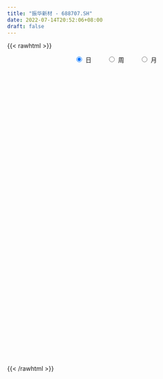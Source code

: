 ```yaml
---
title: "振华新材 - 688707.SH"
date: 2022-07-14T20:52:06+08:00
draft: false
---
```

{{< rawhtml >}}
    <div style="text-align: center">
        <label style="padding: 1rem;"><input style="margin-right: .5rem" type="radio" name="period" value="D" checked onclick="period_change(this)">日</label>
        <label style="padding: 1rem;"><input style="margin-right: .5rem" type="radio" name="period" value="W" onclick="period_change(this)">周</label>
        <label style="padding: 1rem;"><input style="margin-right: .5rem" type="radio" name="period" value="M" onclick="period_change(this)">月</label>
    </div>
    <div id="chart" style="height: 700px;"></div> 
    <script type="text/javascript">
        const D_v = [567535.17,259425.16,252922.2,158355.13,97398.34,103595.44,101700.54,86135.04,65069.32,67360.77,94315.32,47798.13,47493.36,57706.25,66798.92,40707.4,88845.44,116200.63,78065.21,122623.33,88065.3,92468.78,80331.85,63499.66,37862.02,55684.66,48262.06,112372.92,57655.48,34985.06,49640.66,66334.17,56231.46,36848.17,38638.57,33623.35,42373.08,54119.8,47126.2,40217.54,53749.68,73156.1,57153.17,45089.97,27337.48,39978.11,38725.26,25855.4,24502.14,19905.14,23213.02,23329.89,17826.55,29628.97,25732.17,23064.84,32299.17,27618.51,14086.26,14778.26,9232.03,56637.03,34931.78,37315.66,31658.52,13979.38,27721.41,7725.58,15464.09,14998.3,24467.24,14436.43,19661.92,15319.33,14098.67,32196.03,18000.7,22744.05,27915.17,21674.74,22865.99,18941.29,23573.81,12706.24,12858.5,13139.87,9972.16,12691.33,10570.4,11766.94,13496.74,13431.91,21519.01,16001.47,48325.77,19056.44,15019.07,30053.35,33586.39,21217.07,20603.72,20621.71,13777.12,36814.87,39644.19,26585.81,34691.82,29003.13,24206.95,24492.5,34975.62,29963.37,60617.25,48664.55,42035.07,59455.21,43967.91,32654.71,50409.77,45894.01,19548.88,17290.89,22829.58,26091.33,23869.27,30130.83,24961.45,18730.45,26417.28,16858.75,17676.1,16611.04,11763.07,20653.14,33964.59,21219.09,14758.19,14703.64,18440.19,16393.81,11061.55,10966.62,12790.27,16550.98,37257.69,31934.76,41147.24,24322.22,20309.05,46635.09,21847.45,22226.77,16649.19,30258.69,12012.63,14029.49,10398.85,12904.92,9766.11,12303.73,14958.26,23232.55,42051.21,13678.75,15769.29,19661.91,12466.71,12982.86,24882.59,54595.55,75814.08,65678.97,56522.01,29541.95,72596.0,108031.77,62523.86,96554.03,61682.1,113599.59,91691.8,48881.28,52612.3,45306.0,52856.97,49067.38,37048.07,36145.45,31734.73,26940.08,34066.47,55459.25,32126.53,35320.71,44444.76,26344.79,31194.88,28013.28,50270.37]
const D_histogram = [0.0,-0.0108490028,-0.412086837,-0.7463078541,-0.9127271257,-1.0780390458,-1.1153857583,-1.224379668,-1.156625406,-1.0102750764,-0.6789945221,-0.4709838174,-0.2811439866,-0.3072862927,-0.0946742471,0.0786034254,0.3366652748,0.678883388,0.9209831481,1.2042411425,1.4006144404,1.3165307768,1.3535450713,1.2112706241,1.0391765478,0.6999681449,0.4368517883,0.6873311858,0.7070424353,0.6062713102,0.5723692712,0.4487495714,0.4945250779,0.4674488922,0.3057199157,0.1433175011,0.0218649271,-0.1875813781,-0.4126936198,-0.3745075308,-0.1966900607,0.0789177639,0.4292707731,0.5263304166,0.5138644127,0.5158332821,0.5785394116,0.5911075722,0.4432469767,0.3247416833,0.1579938558,0.0127856507,-0.154735035,-0.3488043732,-0.2403061451,-0.2012986803,-0.1531877008,-0.2464098228,-0.3193837038,-0.4127654498,-0.4429030186,-0.7167141696,-0.9715529319,-1.001091976,-0.8058152651,-0.7192592755,-0.7892610679,-0.7885485304,-0.6887850506,-0.6059030885,-0.3802126921,-0.1653219468,-0.0899800773,-0.116698205,-0.0965907695,-0.2145319956,-0.2546981831,-0.3608548979,-0.2320371071,-0.1631914714,-0.0688019059,0.0897755173,0.0949959141,0.0578499352,-0.002758712,-0.0187302679,0.0452099167,-0.0529014212,-0.0909665061,-0.2002357323,-0.1622404819,0.0047258928,0.123788237,0.2471449847,0.4778444349,0.568635763,0.5471728008,0.7264541017,0.9120140314,0.949304401,0.8927346863,0.8178329959,0.6875549237,0.8692548247,0.9127110565,0.9545052633,1.0649198032,1.0678155679,0.9943533123,0.872063303,0.6987031504,0.4044638888,-0.1412140414,-0.6758009799,-0.8094732215,-0.7021529243,-0.753495341,-0.8692431717,-0.4601819894,-0.1293105431,0.0085058374,0.1106107064,0.0826194196,0.0228668504,-0.1417812412,-0.419381085,-0.692280198,-0.8263721071,-0.7133016979,-0.6793599045,-0.6039860216,-0.5320213436,-0.5004913041,-0.3308056523,-0.5102463162,-0.6024672769,-0.6740182257,-0.7566826939,-0.6698616974,-0.530889176,-0.5005977019,-0.5637612572,-0.7479130976,-0.762329036,-0.7463603163,-0.7117594356,-0.3746633217,-0.1366495058,0.0596428282,0.0170570447,-0.0243642176,-0.0794212711,-0.0518893995,0.1632905878,0.265537929,0.3701699893,0.4310392928,0.5183797269,0.5603921866,0.592212346,0.5131562466,0.3943831394,0.021194582,-0.1715771243,-0.2752321118,-0.2729352029,-0.2554203389,-0.219768686,-0.0739235343,0.4360075369,0.9907003306,1.4891443245,1.650307917,1.564248305,1.8123852549,2.0524641295,1.9485880207,1.349334002,1.0416459849,1.4601478912,1.6690920474,1.5896186791,1.4690363639,1.4041563768,1.223780603,1.0472419137,0.9661296545,0.5837563596,0.3899278957,0.1869779623,0.0587231091,0.0406728954,-0.0657174713,-0.028383271,-0.3719175546,-0.6238863159,-0.9959241677,-1.1253322877,-0.897395917]
const D_fast = [0.0,-0.0135612536,-0.5178207969,-1.0386187776,-1.4332198306,-1.8680415122,-2.1842346643,-2.599323491,-2.8207255804,-2.9269440199,-2.7654120962,-2.6751473458,-2.5555935117,-2.6585573909,-2.4696139071,-2.2766853782,-1.9344572102,-1.42251825,-0.9501727028,-0.3658544228,0.1806724852,0.4257215158,0.8011220781,0.961665287,1.0493653477,0.885148981,0.7312455714,1.1535577653,1.3500296237,1.4008263261,1.5100166049,1.4985842979,1.667991074,1.7577771113,1.6724781137,1.5459050744,1.4299187322,1.1735770825,0.8452914358,0.7898506421,0.918495597,1.2138328626,1.6715035651,1.9001458127,2.016145912,2.1470731019,2.3544140843,2.5147591379,2.4777102866,2.4403904141,2.3131410506,2.171129258,1.9649248137,1.6836543822,1.7320760739,1.7207588686,1.730572923,1.5757483453,1.4229285384,1.2263554299,1.0854921065,0.6325024131,0.1347754178,-0.1450366203,-0.1512137256,-0.2444725549,-0.5117896143,-0.7082142093,-0.7806469923,-0.8492408023,-0.7186035789,-0.5450433202,-0.4921964701,-0.5480891491,-0.5521294059,-0.7237036309,-0.8275443642,-1.0239148034,-0.9531062894,-0.9250585216,-0.8478694326,-0.66684813,-0.6378787547,-0.6605622498,-0.721860575,-0.7425146979,-0.6672720341,-0.7786087273,-0.8394154387,-0.998743598,-1.0013084681,-0.8331606202,-0.6831512167,-0.4980082228,-0.1478476639,0.085102605,0.2004328429,0.5613276693,0.9748911069,1.2495075767,1.4161215336,1.5456780921,1.5872887508,1.9863023581,2.257936354,2.5383568767,2.9150013673,3.1848510239,3.3599770965,3.4557029129,3.4570185479,3.2638952585,2.682913818,1.9793766345,1.6433360874,1.5751181536,1.3354019017,1.0023432781,1.296358963,1.5949027735,1.7348456134,1.864603159,1.8572667271,1.8032308705,1.6031374687,1.2206923536,0.774723191,0.4340382552,0.36878324,0.2328850572,0.1572624346,0.0962217767,0.0026289903,0.089613229,-0.217389014,-0.4602267939,-0.7002822991,-0.9721174407,-1.0527618686,-1.0465116413,-1.1413695926,-1.3454734622,-1.716603577,-1.9216017744,-2.0922231338,-2.2355621119,-1.9921318286,-1.7882803891,-1.5770773481,-1.6153988704,-1.662911187,-1.7378235584,-1.7232640366,-1.4672614024,-1.298629579,-1.1014550213,-0.9328258946,-0.7158905288,-0.5337800224,-0.3539067765,-0.3046738142,-0.3248511365,-0.6927410485,-0.9284070359,-1.1008700513,-1.1668069431,-1.2131471638,-1.2324376825,-1.1050734144,-0.4861404589,0.3162274175,1.1869574925,1.7606980642,2.0657005284,2.7669337921,3.5201286991,3.9033995955,3.6414790773,3.5942025564,4.3777414355,5.0039586036,5.321889905,5.5685666807,5.8547257879,5.9802951648,6.065566954,6.2259871084,5.9895529034,5.8932064134,5.7370009706,5.6234268947,5.6155449048,5.4927251703,5.5229635529,5.0864498806,4.6785095404,4.0574906466,3.6467494546,3.6503368461]
const D_slow = [0.0,-0.0027122507,-0.10573396,-0.2923109235,-0.5204927049,-0.7900024664,-1.0688489059,-1.374943823,-1.6641001744,-1.9166689435,-2.0864175741,-2.2041635284,-2.2744495251,-2.3512710982,-2.37493966,-2.3552888037,-2.271122485,-2.101401638,-1.8711558509,-1.5700955653,-1.2199419552,-0.890809261,-0.5524229932,-0.2496053371,0.0101887998,0.1851808361,0.2943937831,0.4662265796,0.6429871884,0.7945550159,0.9376473337,1.0498347266,1.173465996,1.2903282191,1.366758198,1.4025875733,1.4080538051,1.3611584605,1.2579850556,1.1643581729,1.1151856577,1.1349150987,1.242232792,1.3738153961,1.5022814993,1.6312398198,1.7758746727,1.9236515658,2.0344633099,2.1156487308,2.1551471947,2.1583436074,2.1196598486,2.0324587553,1.9723822191,1.922057549,1.8837606238,1.8221581681,1.7423122421,1.6391208797,1.5283951251,1.3492165827,1.1063283497,0.8560553557,0.6546015394,0.4747867206,0.2774714536,0.080334321,-0.0918619417,-0.2433377138,-0.3383908868,-0.3797213735,-0.4022163928,-0.4313909441,-0.4555386364,-0.5091716353,-0.5728461811,-0.6630599056,-0.7210691823,-0.7618670502,-0.7790675267,-0.7566236473,-0.7328746688,-0.718412185,-0.719101863,-0.72378443,-0.7124819508,-0.7257073061,-0.7484489326,-0.7985078657,-0.8390679862,-0.837886513,-0.8069394537,-0.7451532075,-0.6256920988,-0.4835331581,-0.3467399579,-0.1651264324,0.0628770754,0.3002031757,0.5233868473,0.7278450962,0.8997338272,1.1170475333,1.3452252975,1.5838516133,1.8500815641,2.1170354561,2.3656237842,2.5836396099,2.7583153975,2.8594313697,2.8241278594,2.6551776144,2.452809309,2.2772710779,2.0888972427,1.8715864498,1.7565409524,1.7242133166,1.726339776,1.7539924526,1.7746473075,1.7803640201,1.7449187098,1.6400734386,1.4670033891,1.2604103623,1.0820849378,0.9122449617,0.7612484563,0.6282431204,0.5031202944,0.4204188813,0.2928573022,0.142240483,-0.0262640734,-0.2154347469,-0.3829001712,-0.5156224652,-0.6407718907,-0.781712205,-0.9686904794,-1.1592727384,-1.3458628175,-1.5238026764,-1.6174685068,-1.6516308833,-1.6367201762,-1.6324559151,-1.6385469695,-1.6584022872,-1.6713746371,-1.6305519902,-1.5641675079,-1.4716250106,-1.3638651874,-1.2342702557,-1.094172209,-0.9461191225,-0.8178300609,-0.719234276,-0.7139356305,-0.7568299116,-0.8256379395,-0.8938717402,-0.9577268249,-1.0126689965,-1.03114988,-0.9221479958,-0.6744729131,-0.302186832,0.1103901472,0.5014522235,0.9545485372,1.4676645696,1.9548115748,2.2921450753,2.5525565715,2.9175935443,3.3348665561,3.7322712259,4.0995303169,4.4505694111,4.7565145618,5.0183250403,5.2598574539,5.4057965438,5.5032785177,5.5500230083,5.5647037856,5.5748720094,5.5584426416,5.5513468239,5.4583674352,5.3023958562,5.0534148143,4.7720817424,4.5477327631]
const D_data = [['2021-09-14', 58.0, 46.97, 46.78, 58.2],['2021-09-15', 49.0, 46.8, 46.68, 49.16],['2021-09-16', 47.0, 40.61, 40.5, 47.29],['2021-09-17', 40.31, 38.96, 37.78, 41.5],['2021-09-22', 38.44, 38.98, 38.0, 40.47],['2021-09-23', 39.39, 37.2, 37.1, 39.75],['2021-09-24', 37.17, 37.24, 35.64, 38.49],['2021-09-27', 37.16, 34.83, 34.06, 37.8],['2021-09-28', 34.96, 35.76, 34.8, 36.64],['2021-09-29', 35.11, 36.2, 35.11, 37.65],['2021-09-30', 36.8, 38.85, 36.27, 39.07],['2021-10-08', 39.4, 38.0, 37.4, 39.5],['2021-10-11', 38.44, 38.23, 37.88, 39.33],['2021-10-12', 38.28, 35.4, 34.71, 38.43],['2021-10-13', 35.37, 38.4, 35.35, 39.09],['2021-10-14', 38.14, 38.61, 37.69, 39.17],['2021-10-15', 38.36, 40.68, 37.54, 41.41],['2021-10-18', 40.58, 43.46, 40.53, 44.35],['2021-10-19', 43.62, 44.15, 42.45, 44.99],['2021-10-20', 44.15, 46.7, 43.52, 47.44],['2021-10-21', 46.24, 47.76, 45.21, 48.78],['2021-10-22', 46.98, 45.49, 45.29, 47.8],['2021-10-25', 45.0, 47.85, 43.0, 48.7],['2021-10-26', 47.5, 46.29, 45.86, 48.26],['2021-10-27', 46.0, 45.95, 45.03, 46.91],['2021-10-28', 45.95, 43.18, 42.64, 46.47],['2021-10-29', 43.43, 42.99, 41.6, 43.72],['2021-11-01', 43.15, 49.9, 43.15, 51.0],['2021-11-02', 50.87, 48.38, 47.33, 50.87],['2021-11-03', 48.1, 47.28, 46.79, 48.58],['2021-11-04', 47.6, 48.35, 47.0, 49.18],['2021-11-05', 48.26, 47.35, 46.69, 50.68],['2021-11-08', 48.16, 49.8, 47.17, 49.95],['2021-11-09', 49.5, 49.5, 48.81, 49.86],['2021-11-10', 49.25, 47.8, 46.82, 49.7],['2021-11-11', 47.8, 47.29, 46.89, 48.97],['2021-11-12', 47.34, 47.3, 45.55, 47.94],['2021-11-15', 47.3, 45.43, 44.58, 47.3],['2021-11-16', 45.43, 44.0, 43.81, 46.7],['2021-11-17', 44.2, 46.65, 44.2, 46.88],['2021-11-18', 46.6, 48.92, 45.6, 49.46],['2021-11-19', 49.0, 51.49, 48.92, 53.0],['2021-11-22', 52.17, 54.5, 51.3, 55.08],['2021-11-23', 54.9, 53.11, 52.82, 55.44],['2021-11-24', 53.21, 52.59, 52.19, 54.57],['2021-11-25', 51.9, 53.38, 51.43, 55.0],['2021-11-26', 53.27, 55.0, 53.27, 56.05],['2021-11-29', 54.26, 55.31, 53.85, 56.24],['2021-11-30', 56.3, 53.63, 53.2, 56.3],['2021-12-01', 53.59, 53.88, 52.58, 54.69],['2021-12-02', 54.85, 53.0, 52.86, 55.32],['2021-12-03', 53.0, 52.8, 51.34, 53.49],['2021-12-06', 52.71, 51.92, 51.58, 53.5],['2021-12-07', 52.47, 50.7, 49.98, 52.52],['2021-12-08', 51.15, 54.31, 51.01, 54.63],['2021-12-09', 54.56, 53.94, 53.01, 54.56],['2021-12-10', 53.2, 54.42, 53.2, 56.15],['2021-12-13', 53.85, 52.63, 51.61, 54.35],['2021-12-14', 52.58, 52.46, 51.6, 53.15],['2021-12-15', 51.61, 51.7, 51.32, 53.05],['2021-12-16', 52.1, 52.04, 51.5, 52.3],['2021-12-17', 52.01, 47.9, 47.06, 52.01],['2021-12-20', 47.9, 46.2, 45.6, 47.9],['2021-12-21', 45.71, 47.6, 45.6, 47.73],['2021-12-22', 47.9, 50.25, 47.9, 51.4],['2021-12-23', 50.5, 49.12, 48.8, 50.99],['2021-12-24', 48.73, 46.65, 46.5, 49.0],['2021-12-27', 47.07, 46.74, 46.35, 47.66],['2021-12-28', 46.5, 47.66, 46.5, 47.95],['2021-12-29', 47.7, 47.4, 46.83, 48.3],['2021-12-30', 47.79, 49.59, 47.21, 50.97],['2021-12-31', 50.5, 50.38, 49.45, 50.8],['2022-01-04', 51.28, 49.26, 48.61, 51.3],['2022-01-05', 49.0, 47.97, 47.38, 49.25],['2022-01-06', 47.53, 48.39, 47.53, 49.25],['2022-01-07', 48.5, 46.2, 45.95, 48.73],['2022-01-10', 46.8, 46.48, 45.05, 46.99],['2022-01-11', 46.4, 44.92, 44.6, 46.75],['2022-01-12', 45.19, 47.59, 45.19, 48.09],['2022-01-13', 47.4, 47.11, 46.36, 49.0],['2022-01-14', 47.69, 47.67, 46.58, 48.05],['2022-01-17', 47.4, 49.06, 47.4, 49.23],['2022-01-18', 48.99, 47.55, 47.25, 49.54],['2022-01-19', 47.05, 46.89, 46.22, 47.55],['2022-01-20', 47.52, 46.25, 45.81, 47.52],['2022-01-21', 46.0, 46.49, 45.55, 47.05],['2022-01-24', 46.26, 47.53, 45.85, 47.97],['2022-01-25', 47.53, 45.3, 45.27, 47.87],['2022-01-26', 45.3, 45.52, 44.9, 46.1],['2022-01-27', 45.73, 44.0, 43.7, 46.31],['2022-01-28', 43.9, 45.39, 42.6, 46.0],['2022-02-07', 47.4, 47.38, 46.01, 48.69],['2022-02-08', 47.18, 47.49, 46.1, 47.79],['2022-02-09', 47.93, 48.24, 47.07, 48.52],['2022-02-10', 48.36, 50.74, 48.36, 51.2],['2022-02-11', 50.5, 50.2, 49.37, 50.81],['2022-02-14', 50.2, 49.37, 48.03, 50.56],['2022-02-15', 49.37, 52.79, 49.37, 53.23],['2022-02-16', 52.82, 54.51, 52.82, 55.55],['2022-02-17', 54.38, 54.03, 53.69, 55.11],['2022-02-18', 54.0, 53.6, 53.0, 54.89],['2022-02-21', 53.97, 53.79, 51.57, 54.26],['2022-02-22', 53.3, 53.26, 52.4, 53.69],['2022-02-23', 53.26, 58.08, 52.52, 58.34],['2022-02-24', 58.05, 57.85, 56.5, 59.89],['2022-02-25', 58.56, 59.02, 58.1, 60.58],['2022-02-28', 59.2, 61.35, 58.82, 61.45],['2022-03-01', 61.51, 61.45, 60.3, 63.4],['2022-03-02', 60.91, 61.45, 59.33, 62.2],['2022-03-03', 61.39, 61.41, 60.64, 63.27],['2022-03-04', 60.8, 60.98, 60.21, 62.88],['2022-03-07', 61.87, 59.04, 58.2, 61.87],['2022-03-08', 58.98, 54.12, 53.0, 60.39],['2022-03-09', 55.6, 51.39, 49.39, 55.6],['2022-03-10', 54.0, 54.37, 53.33, 55.08],['2022-03-11', 54.05, 57.05, 53.97, 58.23],['2022-03-14', 55.83, 54.94, 54.81, 56.85],['2022-03-15', 53.15, 53.31, 52.9, 57.63],['2022-03-16', 54.25, 60.41, 54.25, 60.72],['2022-03-17', 62.33, 61.45, 60.77, 63.66],['2022-03-18', 61.4, 60.5, 59.5, 62.5],['2022-03-21', 62.93, 61.0, 60.03, 62.93],['2022-03-22', 60.95, 59.9, 58.88, 60.95],['2022-03-23', 59.9, 59.56, 58.98, 62.86],['2022-03-24', 59.5, 57.84, 56.53, 59.5],['2022-03-25', 58.01, 55.24, 54.88, 58.8],['2022-03-28', 55.0, 53.58, 52.13, 55.57],['2022-03-29', 53.46, 53.8, 52.82, 55.2],['2022-03-30', 54.45, 56.39, 54.13, 57.21],['2022-03-31', 56.0, 55.38, 54.0, 58.5],['2022-04-01', 54.5, 55.8, 53.83, 57.4],['2022-04-06', 55.55, 55.8, 53.91, 56.3],['2022-04-07', 54.16, 55.24, 54.0, 56.28],['2022-04-08', 55.03, 57.25, 54.88, 58.37],['2022-04-11', 57.2, 52.56, 51.64, 57.99],['2022-04-12', 52.5, 52.5, 51.0, 52.82],['2022-04-13', 52.01, 51.81, 50.8, 53.73],['2022-04-14', 52.47, 50.66, 50.3, 53.01],['2022-04-15', 50.03, 52.18, 48.71, 52.59],['2022-04-18', 52.17, 52.9, 51.02, 53.28],['2022-04-19', 53.58, 51.5, 51.44, 53.9],['2022-04-20', 52.1, 49.71, 49.56, 52.1],['2022-04-21', 49.22, 46.87, 46.13, 49.89],['2022-04-22', 47.0, 47.7, 45.67, 48.0],['2022-04-25', 49.0, 47.3, 46.37, 50.6],['2022-04-26', 47.7, 46.88, 46.25, 49.88],['2022-04-27', 45.44, 51.02, 44.44, 51.58],['2022-04-28', 50.03, 50.9, 49.38, 52.0],['2022-04-29', 51.49, 51.29, 49.28, 51.84],['2022-05-05', 50.6, 48.51, 47.55, 50.6],['2022-05-06', 47.0, 48.06, 46.38, 48.68],['2022-05-09', 47.86, 47.35, 46.91, 49.52],['2022-05-10', 46.98, 48.02, 46.2, 49.15],['2022-05-11', 48.01, 50.84, 47.87, 52.0],['2022-05-12', 50.8, 50.23, 49.58, 51.8],['2022-05-13', 50.23, 50.86, 49.6, 51.33],['2022-05-16', 51.41, 50.88, 50.35, 52.75],['2022-05-17', 50.55, 51.81, 50.32, 52.28],['2022-05-18', 51.75, 51.86, 51.4, 53.0],['2022-05-19', 51.01, 52.25, 50.77, 52.4],['2022-05-20', 52.3, 51.05, 50.35, 52.39],['2022-05-23', 50.97, 50.27, 49.07, 50.97],['2022-05-24', 50.8, 45.81, 45.67, 51.65],['2022-05-25', 45.7, 46.37, 45.01, 46.88],['2022-05-26', 46.5, 46.39, 45.68, 46.95],['2022-05-27', 46.66, 47.1, 46.41, 48.48],['2022-05-30', 47.09, 47.0, 46.61, 47.7],['2022-05-31', 47.08, 47.04, 46.27, 47.27],['2022-06-01', 47.07, 48.65, 46.76, 48.88],['2022-06-02', 48.23, 55.0, 48.01, 55.51],['2022-06-06', 56.0, 58.91, 55.0, 61.83],['2022-06-07', 58.78, 61.99, 58.05, 62.43],['2022-06-08', 62.32, 60.8, 58.0, 62.77],['2022-06-09', 60.53, 59.24, 58.64, 60.97],['2022-06-10', 58.62, 65.33, 58.58, 65.65],['2022-06-13', 65.0, 68.28, 64.0, 73.45],['2022-06-14', 66.0, 66.19, 63.76, 67.96],['2022-06-15', 65.5, 59.7, 59.4, 66.88],['2022-06-16', 59.67, 62.2, 59.67, 63.8],['2022-06-17', 63.37, 73.0, 63.35, 74.3],['2022-06-20', 72.5, 73.78, 71.8, 77.77],['2022-06-21', 73.0, 72.33, 70.26, 74.44],['2022-06-22', 72.68, 73.06, 71.19, 75.67],['2022-06-23', 74.97, 75.02, 73.05, 76.29],['2022-06-24', 75.69, 74.62, 73.0, 77.73],['2022-06-27', 73.66, 75.31, 73.0, 77.49],['2022-06-28', 75.37, 77.35, 74.66, 78.78],['2022-06-29', 77.02, 73.7, 73.5, 77.02],['2022-06-30', 75.12, 75.67, 73.0, 77.7],['2022-07-01', 74.99, 75.5, 73.22, 77.47],['2022-07-04', 75.1, 76.43, 72.51, 78.05],['2022-07-05', 79.5, 78.25, 76.5, 83.83],['2022-07-06', 76.11, 77.59, 76.02, 79.55],['2022-07-07', 77.88, 79.96, 75.52, 82.35],['2022-07-08', 80.27, 74.98, 74.55, 81.45],['2022-07-11', 74.97, 74.88, 73.85, 76.9],['2022-07-12', 75.49, 71.77, 71.3, 75.49],['2022-07-13', 71.97, 73.3, 70.47, 74.2],['2022-07-14', 72.65, 77.9, 71.5, 78.65]]
const W_v = [1238237.6600000001,302694.32,312880.45,47798.13,301551.37,497423.25,285640.25,320988.29,207714.63,268369.32,208283.99,116805.59,128551.7,122352.09,145606.75,77091.64,81275.95,113200.65,81219.71,58497.57,118334.6,120479.6,137443.7,147370.02,240735.45,192475.28,120211.9,104644.03,49027.25,103085.7,67763.23,154970.96,68482.54,95176.77,60331.87,114393.71,104927.71,300153.01,442391.35,291348.35,180935.71,201417.72,135823.32]
const W_histogram = [0.0,-0.1097663818,-0.0698150697,-0.0949502517,0.0659300045,0.470748881,0.5396624299,0.830983639,0.9631042442,1.2569067999,1.5903860982,1.5632288022,1.551675667,1.0274961858,0.5434680134,0.4265527524,0.0400957224,-0.1345677361,-0.3361370419,-0.5381322782,-0.3514166498,-0.0200344802,0.5136076174,0.9240681865,0.8578117604,0.9652508611,0.6178749639,0.3736503972,0.2628278374,-0.1752616331,-0.7574584107,-0.8827241915,-1.1482523967,-1.1003373327,-1.022530098,-1.1919403888,-0.7484650784,0.2126901711,1.2776920812,1.9629449216,2.3225572961,2.364574753,2.4194706634]
const W_fast = [0.0,-0.1372079772,-0.1147104325,-0.1635831775,0.0137795799,0.5362856766,0.740114833,1.2391819518,1.612078618,2.2201078737,2.9511836965,3.3148336011,3.6911993827,3.423893948,3.0757327789,3.0654557059,2.6890226065,2.4807172141,2.1951136477,1.8585853419,1.9574468078,2.2838203574,2.9458643594,3.5873419751,3.7355384891,4.0842903051,3.8913831488,3.7405711814,3.695455581,3.2135507022,2.4419893219,2.0960424933,1.5434511888,1.3162819197,1.13845663,0.6710612419,0.9274202827,1.941748075,3.3261730055,4.5021620762,5.4424137747,6.0755749199,6.7353384962]
const W_slow = [0.0,-0.0274415954,-0.0448953629,-0.0686329258,-0.0521504247,0.0655367956,0.2004524031,0.4081983128,0.6489743739,0.9632010738,1.3607975984,1.7516047989,2.1395237157,2.3963977621,2.5322647655,2.6389029536,2.6489268842,2.6152849501,2.5312506897,2.3967176201,2.3088634577,2.3038548376,2.432256742,2.6632737886,2.8777267287,3.119039444,3.2735081849,3.3669207842,3.4326277436,3.3888123353,3.1994477326,2.9787666848,2.6917035856,2.4166192524,2.1609867279,1.8630016307,1.6758853611,1.7290579039,2.0484809242,2.5392171546,3.1198564786,3.7110001669,4.3158678327]
const W_data = [['2021-09-17', 58.0, 38.96, 37.78, 58.2],['2021-09-24', 38.44, 37.24, 35.64, 40.47],['2021-09-30', 37.16, 38.85, 34.06, 39.07],['2021-10-08', 39.4, 38.0, 37.4, 39.5],['2021-10-15', 38.44, 40.68, 34.71, 41.41],['2021-10-22', 40.58, 45.49, 40.53, 48.78],['2021-10-29', 45.0, 42.99, 41.6, 48.7],['2021-11-05', 43.15, 47.35, 43.15, 51.0],['2021-11-12', 48.16, 47.3, 45.55, 49.95],['2021-11-19', 47.3, 51.49, 43.81, 53.0],['2021-11-26', 52.17, 55.0, 51.3, 56.05],['2021-12-03', 54.26, 52.8, 51.34, 56.3],['2021-12-10', 52.71, 54.42, 49.98, 56.15],['2021-12-17', 53.85, 47.9, 47.06, 54.35],['2021-12-24', 47.9, 46.65, 45.6, 51.4],['2021-12-31', 47.07, 50.38, 46.35, 50.97],['2022-01-07', 51.28, 46.2, 45.95, 51.3],['2022-01-14', 46.8, 47.67, 44.6, 49.0],['2022-01-21', 47.4, 46.49, 45.55, 49.54],['2022-01-28', 46.26, 45.39, 42.6, 47.97],['2022-02-11', 47.4, 50.2, 46.01, 51.2],['2022-02-18', 50.2, 53.6, 48.03, 55.55],['2022-02-25', 53.97, 59.02, 51.57, 60.58],['2022-03-04', 59.2, 60.98, 58.82, 63.4],['2022-03-11', 61.87, 57.05, 49.39, 61.87],['2022-03-18', 55.83, 60.5, 52.9, 63.66],['2022-03-25', 62.93, 55.24, 54.88, 62.93],['2022-04-01', 55.0, 55.8, 52.13, 58.5],['2022-04-08', 55.55, 57.25, 53.91, 58.37],['2022-04-15', 57.2, 52.18, 48.71, 57.99],['2022-04-22', 52.17, 47.7, 45.67, 53.9],['2022-04-29', 49.0, 51.29, 44.44, 52.0],['2022-05-06', 50.6, 48.06, 46.38, 50.6],['2022-05-13', 47.86, 50.86, 46.2, 52.0],['2022-05-20', 51.41, 51.05, 50.32, 53.0],['2022-05-27', 50.97, 47.1, 45.01, 51.65],['2022-06-02', 47.09, 55.0, 46.27, 55.51],['2022-06-10', 56.0, 65.33, 55.0, 65.65],['2022-06-17', 65.0, 73.0, 59.4, 74.3],['2022-06-24', 72.5, 74.62, 70.26, 77.77],['2022-07-01', 73.66, 75.5, 73.0, 78.78],['2022-07-08', 75.1, 74.98, 72.51, 83.83],['2022-07-15', 74.97, 77.9, 70.47, 78.65]]
const M_v = [1853812.4300000004,1132413.0,1055713.77,540050.2300000001,334193.8799999999,410949.72,753068.7599999999,392523.2399999999,363834.46,1267366.48,364181.12]
const M_histogram = [0.0,0.2642051282,1.0943714808,1.3468310278,1.1098483593,1.9129663032,1.9220169865,1.5484837852,0.9409955106,2.3148943349,3.1686037231]
const M_fast = [0.0,0.3302564103,1.434015633,2.023182937,2.0636623583,3.345021878,3.8345768079,3.8481645529,3.475925156,5.428547564,7.0744078829]
const M_slow = [0.0,0.0660512821,0.3396441522,0.6763519092,0.953813999,1.4320555748,1.9125598214,2.2996807677,2.5349296454,3.1136532291,3.9058041599]
const M_data = [['2021-09-30', 58.0, 38.85, 34.06, 58.2],['2021-10-29', 39.4, 42.99, 34.71, 48.78],['2021-11-30', 43.15, 53.63, 43.15, 56.3],['2021-12-31', 53.59, 50.38, 45.6, 56.15],['2022-01-28', 51.28, 45.39, 42.6, 51.3],['2022-02-28', 47.4, 61.35, 46.01, 61.45],['2022-03-31', 61.51, 55.38, 49.39, 63.66],['2022-04-29', 54.5, 51.29, 44.44, 58.37],['2022-05-31', 50.6, 47.04, 45.01, 53.0],['2022-06-30', 47.07, 75.67, 46.76, 78.78],['2022-07-29', 74.99, 77.9, 70.47, 83.83]]
        const D_a = [null,null,null,null,null,null,null,34.06,null,null,null,null,null,null,null,null,null,null,null,null,48.78,null,null,null,null,null,41.6,null,null,null,null,50.68,null,null,null,null,null,null,43.81,null,null,null,null,null,null,null,null,null,56.3,null,null,null,null,null,null,null,null,null,null,null,null,null,45.6,null,null,null,null,null,null,null,null,null,51.3,null,null,null,null,44.6,null,null,null,null,null,null,null,null,47.97,null,null,null,42.6,null,null,null,null,null,null,null,null,null,null,null,null,null,null,null,null,63.4,null,null,null,null,null,49.39,null,null,null,null,null,63.66,null,null,null,null,null,null,52.13,null,null,null,null,null,null,58.37,null,null,null,null,null,null,null,null,null,null,null,null,44.44,null,null,null,null,null,null,null,null,null,null,null,53.0,null,null,null,null,45.01,null,null,null,null,null,null,null,null,null,null,null,null,null,null,null,null,77.77,null,null,null,null,73.0,null,null,null,null,null,83.83,null,null,null,null,null,70.47,null]
const W_a = [null,null,34.06,null,null,null,null,null,null,null,null,56.3,null,null,null,null,null,null,null,42.6,null,null,null,null,null,63.66,null,null,null,null,null,44.44,null,null,null,null,null,null,null,null,null,83.83,null]
const M_a = [null,null,null,null,null,null,63.66,null,null,null,null]
        const D_b = [[{ coord: ['2021-09-27', 48.78] }, { coord: ['2022-01-28', 41.6] }],[{ coord: ['2022-03-01', 63.4] }, { coord: ['2022-05-25', 52.13] }],[{ coord: ['2022-06-20', 77.77] }, { coord: ['2022-07-13', 73.0] }]]
const W_b = [[{ coord: ['2021-09-30', 56.3] }, { coord: ['2022-04-29', 42.6] }]]
const M_b = []
    </script>
{{< /rawhtml >}}